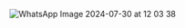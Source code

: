 
![WhatsApp Image 2024-07-30 at 12 03 38](https://github.com/user-attachments/assets/591ea7f5-bd55-45b8-990d-6c3185f4375f)
